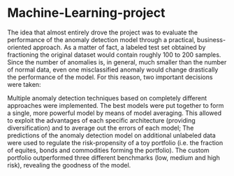 # Machine-Learning-project

The idea that almost entirely drove the project was to evaluate the performance of the anomaly detection model through a practical, business-oriented approach. As a matter of fact, a labeled test set obtained by fractioning the original dataset would contain roughly 100 to 200 samples. Since the number of anomalies is, in general, much smaller than the number of normal data, even one misclassified anomaly would change drastically the performance of the model. For this reason, two important decisions were taken:

Multiple anomaly detection techniques based on completely different approaches were implemented. The best models were put together to form a single, more powerful model by means of model averaging. This allowed to exploit the advantages of each specific architecture (providing diversification) and to average out the errors of each model;
The predictions of the anomaly detection model on additional unlabeled data were used to regulate the risk-propensity of a toy portfolio (i.e. the fraction of equites, bonds and commodities forming the portfolio). The custom portfolio outperformed three different benchmarks (low, medium and high risk), revealing the goodness of the model.
